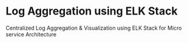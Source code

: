 # Log Aggregation using ELK Stack

Centralized Log Aggregation & Visualization using ELK Stack for Micro service Architecture
